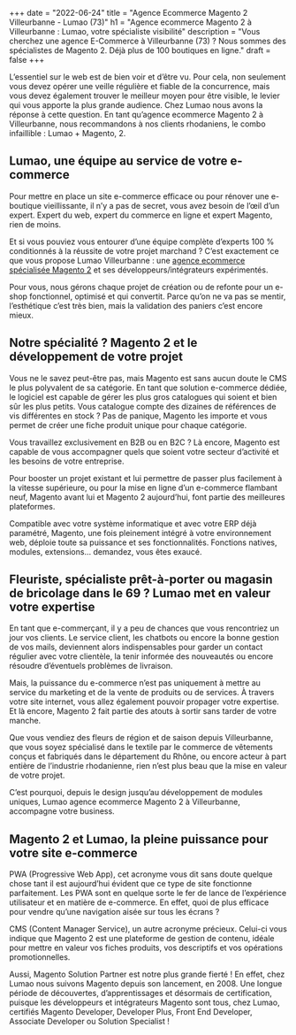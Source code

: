 +++
date = "2022-06-24"
title = "Agence Ecommerce Magento 2 Villeurbanne - Lumao (73)"
h1 = "Agence ecommerce Magento 2 à Villeurbanne : Lumao, votre spécialiste visibilité"
description = "Vous cherchez une agence E-Commerce à Villeurbanne (73) ? Nous sommes des spécialistes de Magento 2. Déjà plus de 100 boutiques en ligne."
draft = false
+++

L’essentiel sur le web est de bien voir et d’être vu. Pour cela, non seulement vous devez opérer une veille régulière et fiable de la concurrence, mais vous devez également trouver le meilleur moyen pour être visible, le levier qui vous apporte la plus grande audience. Chez Lumao nous avons la réponse à cette question. En tant qu’agence ecommerce Magento 2 à Villeurbanne, nous recommandons à nos clients rhodaniens, le combo infaillible : Lumao + Magento, 2.

## Lumao, une équipe au service de votre e-commerce

Pour mettre en place un site e-commerce efficace ou pour rénover une e-boutique vieillissante, il n’y a pas de secret, vous avez besoin de l’œil d’un expert. Expert du web, expert du commerce en ligne et expert Magento, rien de moins.

Et si vous pouviez vous entourer d’une équipe complète d’experts 100 % conditionnés à la réussite de votre projet marchand ? C’est exactement ce que vous propose Lumao Villeurbanne : une [agence ecommerce spécialisée Magento 2](/agence-ecom/) et ses développeurs/intégrateurs expérimentés.

Pour vous, nous gérons chaque projet de création ou de refonte pour un e-shop fonctionnel, optimisé et qui convertit. Parce qu’on ne va pas se mentir, l’esthétique c’est très bien, mais la validation des paniers c’est encore mieux.

## Notre spécialité ? Magento 2 et le développement de votre projet

Vous ne le savez peut-être pas, mais Magento est sans aucun doute le CMS le plus polyvalent de sa catégorie. En tant que solution e-commerce dédiée, le logiciel est capable de gérer les plus gros catalogues qui soient et bien sûr les plus petits. Vous catalogue compte des dizaines de références de vis différentes en stock ? Pas de panique, Magento les importe et vous permet de créer une fiche produit unique pour chaque catégorie.

Vous travaillez exclusivement en B2B ou en B2C ? Là encore, Magento est capable de vous accompagner quels que soient votre secteur d’activité et les besoins de votre entreprise.

Pour booster un projet existant et lui permettre de passer plus facilement à la vitesse supérieure, ou pour la mise en ligne d’un e-commerce flambant neuf, Magento avant lui et Magento 2 aujourd’hui, font partie des meilleures plateformes.

Compatible avec votre système informatique et avec votre ERP déjà paramétré, Magento, une fois pleinement intégré à votre environnement web, déploie toute sa puissance et ses fonctionnalités. Fonctions natives, modules, extensions… demandez, vous êtes exaucé.

## Fleuriste, spécialiste prêt-à-porter ou magasin de bricolage dans le 69 ? Lumao met en valeur votre expertise

En tant que e-commerçant, il y a peu de chances que vous rencontriez un jour vos clients. Le service client, les chatbots ou encore la bonne gestion de vos mails, deviennent alors indispensables pour garder un contact régulier avec votre clientèle, la tenir informée des nouveautés ou encore résoudre d’éventuels problèmes de livraison.

Mais, la puissance du e-commerce n’est pas uniquement à mettre au service du marketing et de la vente de produits ou de services. À travers votre site internet, vous allez également pouvoir propager votre expertise. Et là encore, Magento 2 fait partie des atouts à sortir sans tarder de votre manche.

Que vous vendiez des fleurs de région et de saison depuis Villeurbanne, que vous soyez spécialisé dans le textile par le commerce de vêtements conçus et fabriqués dans le département du Rhône, ou encore acteur à part entière de l’industrie rhodanienne, rien n’est plus beau que la mise en valeur de votre projet.

C’est pourquoi, depuis le design jusqu’au développement de modules uniques, Lumao agence ecommerce Magento 2 à Villeurbanne, accompagne votre business.

## Magento 2 et Lumao, la pleine puissance pour votre site e-commerce

PWA (Progressive Web App), cet acronyme vous dit sans doute quelque chose tant il est aujourd’hui évident que ce type de site fonctionne parfaitement. Les PWA sont en quelque sorte le fer de lance de l’expérience utilisateur et en matière de e-commerce. En effet, quoi de plus efficace pour vendre qu’une navigation aisée sur tous les écrans ?

CMS (Content Manager Service), un autre acronyme précieux. Celui-ci vous indique que Magento 2 est une plateforme de gestion de contenu, idéale pour mettre en valeur vos fiches produits, vos descriptifs et vos opérations promotionnelles.

Aussi, Magento Solution Partner est notre plus grande fierté ! En effet, chez Lumao nous suivons Magento depuis son lancement, en 2008. Une longue période de découvertes, d’apprentissages et désormais de certification, puisque les développeurs et intégrateurs Magento sont tous, chez Lumao, certifiés Magento Developer, Developer Plus, Front End Developer, Associate Developer ou Solution Specialist !
